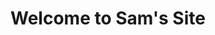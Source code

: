 <html>
  <head>
    <title>Sam Does Data</title>
  </head>
  <body>
    <h1>Welcome to Sam's Site</h1>
      </body>
</html>
